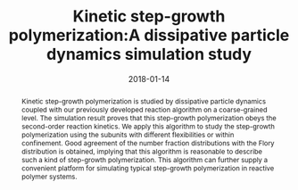 ---
title: "Kinetic step-growth polymerization:A dissipative particle dynamics simulation study"
authors:
- Dan Xu
- Chun-Yan Ni
- You-Liang Zhu
- Zhong-Yuan Lu
- Yao-Hong Xue
- Hong Liu
date: "2018-01-14"
doi: "10.1063/1.4999050"
publication_types: ["期刊文章"]
publication: "The Journal of Chemical Physics"
publication_short: "The Journal of Chemical Physics 2018,2,148,024901"
abstract: "
<!--more-->
Kinetic step-growth polymerization is studied by dissipative  particle dynamics coupled with our previously developed reaction  algorithm on a coarse-grained level. The simulation result proves that  this step-growth polymerization obeys the second-order reaction  kinetics. We apply this algorithm to study the step-growth  polymerization using the subunits with different flexibilities or within  confinement. Good agreement of the number fraction distributions with  the Flory distribution is obtained, implying that this algorithm is  reasonable to describe such a kind of step-growth polymerization. This  algorithm can further supply a convenient platform for simulating  typical step-growth polymerization in reactive polymer systems."
url_pdf: "https://pubs.aip.org/jcp/article/148/2/024901/196401/Kinetic-step-growth-polymerization-A-dissipative"
---